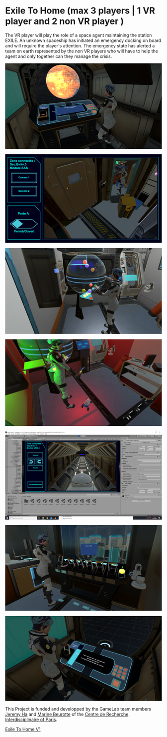 # Exile To Home (max 3 players | 1 VR player and 2 non VR player )

The VR player will play the role of a space agent maintaining the station EXILE. An unknown spaceship has initiated an emergency docking on board and will require the player's attention. The emergency state has alerted a team on earth represented by the non VR players who will have to help the agent and only together can they manage the crisis.

![Terminal](pictures/Terminal_start.png)

![Earth Player UI](pictures/Earth_player_UI.png)

![Synthesis Protein Generator](pictures/Synthesis_protein.png)

![Robot](pictures/Robot.png)

![Robot UI](pictures/Robot_UI.png)

![PCR](pictures/Machine_PCR.png)

![Terminal Spaceship](pictures/Terminal_End.png)

This Project is funded and developped by the GameLab team members [Jeremy Ha](https://github.com/Jeremykaito) and [Marine Beurotte](https://github.com/mama98) of the [Centre de Recherche Interdisciplinaire of Paris](https://cri-paris.org/en).

[Exile To Home V1](https://projects.cri-paris.org/projects/gTqYqiV1/des)